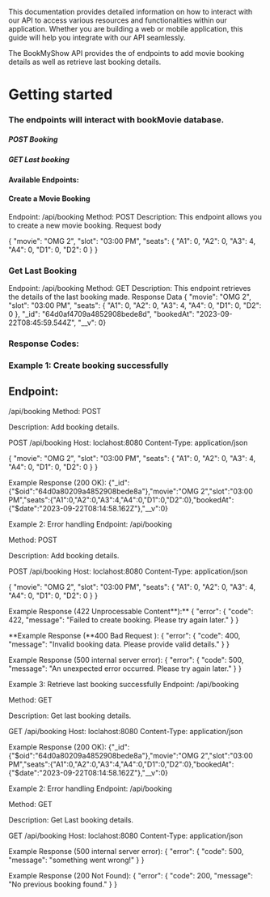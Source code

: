 This documentation provides detailed information on how to interact with our API to access various resources and functionalities within our application. Whether you are building a web or mobile application, this guide will help you integrate with our API seamlessly.

The BookMyShow API provides the of endpoints to add movie booking details as well as retrieve last booking details.
# Getting started

<h3>The endpoints will interact with bookMovie database.</h3>
 
<h5>POST Booking</h5>
<h5>GET Last booking</h5>

<h4>Available Endpoints:</h4>

<h4>Create a Movie Booking</h4>

Endpoint: /api/booking
Method: POST
Description: This endpoint allows you to create a new movie booking.
Request body

{ "movie": "OMG 2", "slot": "03:00 PM", "seats": { "A1": 0, "A2": 0, "A3": 4, "A4": 0, "D1": 0, "D2": 0 } }

<h3>Get Last Booking</h3>

Endpoint: /api/booking
Method: GET
Description: This endpoint retrieves the details of the last booking made.
Response Data
{ "movie": "OMG 2", "slot": "03:00 PM", "seats": { "A1": 0, "A2": 0, "A3": 4, "A4": 0, "D1": 0, "D2": 0 }, "_id": "64d0af4709a4852908bede8d", "bookedAt": "2023-09-22T08:45:59.544Z", "__v": 0}

<h3>Response Codes:</h3>

<h3>Example 1: Create booking successfully</h3>

<h2>Endpoint:</h2> /api/booking

</h2>Method:</> POST

Description: Add booking details.

POST /api/booking Host: loclahost:8080 Content-Type: application/json

{ "movie": "OMG 2", "slot": "03:00 PM", "seats": { "A1": 0, "A2": 0, "A3": 4, "A4": 0, "D1": 0, "D2": 0 } }

Example Response (200 OK):
{"_id":{"$oid":"64d0a80209a4852908bede8a"},"movie":"OMG 2","slot":"03:00 PM","seats":{"A1":0,"A2":0,"A3":4,"A4":0,"D1":0,"D2":0},"bookedAt":{"$date":"2023-09-22T08:14:58.162Z"},"__v":0}

Example 2: Error handling
Endpoint: /api/booking

Method: POST

Description: Add booking details.

POST /api/booking Host: loclahost:8080 Content-Type: application/json

{ "movie": "OMG 2", "slot": "03:00 PM", "seats": { "A1": 0, "A2": 0, "A3": 4, "A4": 0, "D1": 0, "D2": 0 } }

Example Response (422 Unprocessable Content**):**
{
"error": {
"code": 422,
"message": "Failed to create booking. Please try again later."
}
}

**Example Response (**400 Bad Request ):
{
"error": {
"code": 400,
"message": "Invalid booking data. Please provide valid details."
}
}

Example Response (500 internal server error):
{
"error": {
"code": 500,
"message": "An unexpected error occurred. Please try again later."
}
}

Example 3: Retrieve last booking successfully
Endpoint: /api/booking

Method: GET

Description: Get last booking details.

GET /api/booking Host: loclahost:8080 Content-Type: application/json

Example Response (200 OK):
{"_id":{"$oid":"64d0a80209a4852908bede8a"},"movie":"OMG 2","slot":"03:00 PM","seats":{"A1":0,"A2":0,"A3":4,"A4":0,"D1":0,"D2":0},"bookedAt":{"$date":"2023-09-22T08:14:58.162Z"},"__v":0}

Example 2: Error handling
Endpoint: /api/booking

Method: GET

Description: Get Last booking details.

GET /api/booking Host: loclahost:8080 Content-Type: application/json

Example Response (500 internal server error):
{
"error": {
"code": 500,
"message": "something went wrong!"
}
}

Example Response (200 Not Found):
{
"error": {
"code": 200,
"message": "No previous booking found."
}
}
